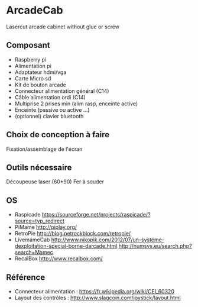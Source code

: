 # ArcadeCab
Lasercut arcade cabinet without glue or screw

Composant
-

- Raspberry pi 
- Alimentation pi 
- Adaptateur hdmi/vga
- Carte Micro sd
- Kit de bouton arcade
- Connecteur alimentation général (C14) 
-	Câble alimentation ordi (C14)
-	Multiprise 2 prises min (alim rasp, enceinte active) 
-	Enceinte (passive ou active …) 
-	(optionnel) clavier bluetooth

Choix de conception à faire
-
Fixation/assemblage de l'écran

Outils nécessaire
-
Découpeuse laser (60*90) 
Fer à souder

OS
-
- Raspicade	https://sourceforge.net/projects/raspicade/?source=typ_redirect
- PiMame	http://piplay.org/
- RetroPie	http://blog.petrockblock.com/retropie/
- LivemameCab	http://www.nikopik.com/2012/07/un-systeme-dexploitation-special-borne-darcade.html 
http://numsys.eu/search.php?search=Mamec
- RecalBox	http://www.recalbox.com/

Référence
-
- Connecteur alimentation : https://fr.wikipedia.org/wiki/CEI_60320
- Layout des contrôles : http://www.slagcoin.com/joystick/layout.html

